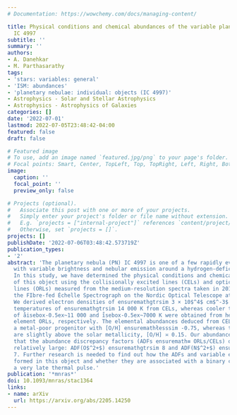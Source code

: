 ```yaml
---
# Documentation: https://wowchemy.com/docs/managing-content/

title: Physical conditions and chemical abundances of the variable planetary nebula
  IC 4997
subtitle: ''
summary: ''
authors:
- A. Danehkar
- M. Parthasarathy
tags:
- 'stars: variables: general'
- 'ISM: abundances'
- 'planetary nebulae: individual: objects (IC 4997)'
- Astrophysics - Solar and Stellar Astrophysics
- Astrophysics - Astrophysics of Galaxies
categories: []
date: '2022-07-01'
lastmod: 2022-07-05T23:48:42-04:00
featured: false
draft: false

# Featured image
# To use, add an image named `featured.jpg/png` to your page's folder.
# Focal points: Smart, Center, TopLeft, Top, TopRight, Left, Right, BottomLeft, Bottom, BottomRight.
image:
  caption: ''
  focal_point: ''
  preview_only: false

# Projects (optional).
#   Associate this post with one or more of your projects.
#   Simply enter your project's folder or file name without extension.
#   E.g. `projects = ["internal-project"]` references `content/project/deep-learning/index.md`.
#   Otherwise, set `projects = []`.
projects: []
publishDate: '2022-07-06T03:48:42.573719Z'
publication_types:
- '2'
abstract: 'The planetary nebula (PN) IC 4997 is one of a few rapidly evolving objects
  with variable brightness and nebular emission around a hydrogen-deficient star.
  In this study, we have determined the physical conditions and chemical abundances
  of this object using the collisionally excited lines (CELs) and optical recombination
  lines (ORLs) measured from the medium-resolution spectra taken in 2014 July with
  the FIbre-fed Échelle Spectrograph on the Nordic Optical Telescope at La Palma Observatory.
  We derived electron densities of ensuremathgtrsim 3 × 10$^4$ cm$^-3$ and electron
  temperatures of ensuremathgtrsim 14 000 K from CELs, whereas cooler temperatures
  of åisebox-0.5ex~11 000 and i̊sebox-0.5ex~7000 K were obtained from helium and heavy
  element ORLs, respectively. The elemental abundances deduced from CELs point to
  a metal-poor progenitor with [O/H] ensuremathłesssim -0.75, whereas the ORL abundances
  are slightly above the solar metallicity, [O/H] ≍ 0.15. Our abundance analysis indicates
  that the abundance discrepancy factors (ADFs ensuremath≡ ORLs/CELs) of this PN are
  relatively large: ADF(O$^2+$) ensuremathgtrsim 8 and ADF(N$^2+$) ensuremathgtrsim
  7. Further research is needed to find out how the ADFs and variable emissions are
  formed in this object and whether they are associated with a binary companion or
  a very late thermal pulse.'
publication: '*mnras*'
doi: 10.1093/mnras/stac1364
links:
- name: arXiv
  url: https://arxiv.org/abs/2205.14250
---
```

